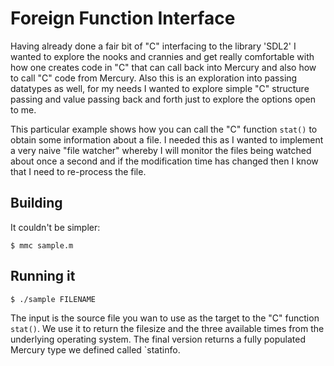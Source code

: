 # Foreign Function Interface

Having already done a fair bit of "C" interfacing to the library 'SDL2' I
wanted to explore the nooks and crannies and get really comfortable with how
one creates code in "C" that can call back into Mercury and also how to call
"C" code from Mercury. Also this is an exploration into passing datatypes as
well, for my needs I wanted to explore simple "C" structure passing and value
passing back and forth just to explore the options open to me.

This particular example shows how you can call the "C" function `stat()` to
obtain some information about a file. I needed this as I wanted to implement a
very naive "file watcher" whereby I will monitor the files being watched about
once a second and if the modification time has changed then I know that I need
to re-process the file.


## Building

It couldn't be simpler:

    $ mmc sample.m

## Running it

    $ ./sample FILENAME

The input is the source file you wan to use as the target to the "C" function
`stat()`. We use it to return the filesize and the three available times from
the underlying operating system. The final version returns a fully populated
Mercury type we defined called `statinfo.
